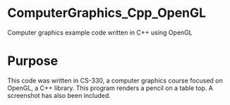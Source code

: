 # ComputerGraphics_Cpp_OpenGL
Computer graphics example code written in C++ using OpenGL

# Purpose
This code was written in CS-330, a computer graphics course focused on OpenGL, a C++ library.  This program renders a pencil on a table top.  A screenshot has also been included.
